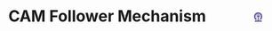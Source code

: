 #  CAM Follower Mechanism &nbsp; &nbsp; &nbsp; &nbsp; &nbsp; &nbsp; <img src="images/iitkgp.png" width="3%" />
